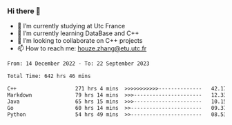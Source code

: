 ### Hi there 👋
- 🔭 I’m currently studying at Utc France
- 🌱 I’m currently learning DataBase and C++
- 👯 I’m looking to collaborate on C++ projects
- 📫 How to reach me: houze.zhang@etu.utc.fr

<!--START_SECTION:waka-->

```txt
From: 14 December 2022 - To: 22 September 2023

Total Time: 642 hrs 46 mins

C++                   271 hrs 4 mins  >>>>>>>>>>>--------------   42.17 %
Markdown              79 hrs 14 mins  >>>----------------------   12.33 %
Java                  65 hrs 15 mins  >>>----------------------   10.15 %
Go                    60 hrs 14 mins  >>-----------------------   09.37 %
Python                54 hrs 49 mins  >>-----------------------   08.53 %
```

<!--END_SECTION:waka-->
